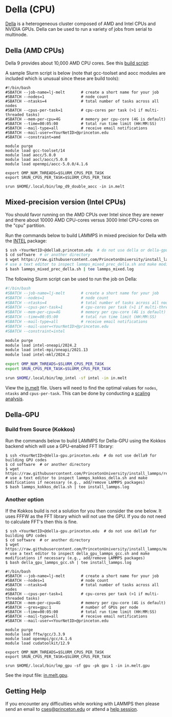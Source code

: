 # Della (CPU)

[Della](https://researchcomputing.princeton.edu/systems/della) is a heterogeneous cluster composed of AMD and Intel CPUs and NVIDIA GPUs. Della can be used to run a variety of jobs from serial to multinode.

## Della (AMD CPUs)

Della 9 provides about 10,000 AMD CPU cores. See this [build script](della9_amd_double_prec_aocc_aocl.sh):

A sample Slurm script is below (note that gcc-toolset and aocc modules are included which is unusual since these are build tools):

```
#!/bin/bash
#SBATCH --job-name=lj-melt       # create a short name for your job
#SBATCH --nodes=1                # node count
#SBATCH --ntasks=4               # total number of tasks across all nodes
#SBATCH --cpus-per-task=1        # cpu-cores per task (>1 if multi-threaded tasks)
#SBATCH --mem-per-cpu=4G         # memory per cpu-core (4G is default)
#SBATCH --time=00:05:00          # total run time limit (HH:MM:SS)
#SBATCH --mail-type=all          # receive email notifications
#SBATCH --mail-user=<YourNetID>@princeton.edu
#SBATCH --constraint=amd

module purge
module load gcc-toolset/14
module load aocc/5.0.0
module load aocl/aocc/5.0.0
module load openmpi/aocc-5.0.0/4.1.6

export OMP_NUM_THREADS=$SLURM_CPUS_PER_TASK
export SRUN_CPUS_PER_TASK=$SLURM_CPUS_PER_TASK

srun $HOME/.local/bin/lmp_d9_double_aocc -in in.melt
```

## Mixed-precision version (Intel CPUs)

You should favor running on the AMD CPUs over Intel since they are newer and there about 10000 AMD CPU-cores versus 3000 Intel CPU-cores on the "cpu" partition.

Run the commands below to build LAMMPS in mixed precision for Della with the [INTEL](../misc/notes.md#USER-INTEL) package:

```bash
$ ssh <YourNetID>@della8.princeton.edu  # do not use della or della-gpu login node for building the Intel version of LAMMPS
$ cd software  # or another directory
$ wget https://raw.githubusercontent.com/PrincetonUniversity/install_lammps/master/01_installing/ins/della/lammps_mixed_prec_della.sh
# use a text editor to inspect lammps_mixed_prec_della.sh and make modifications if necessary (e.g., add/remove LAMMPS packages)
$ bash lammps_mixed_prec_della.sh | tee lammps_mixed.log
```

The following Slurm script can be used to run the job on Della:

```bash
#!/bin/bash
#SBATCH --job-name=lj-melt       # create a short name for your job
#SBATCH --nodes=1                # node count
#SBATCH --ntasks=4               # total number of tasks across all nodes
#SBATCH --cpus-per-task=1        # cpu-cores per task (>1 if multi-threaded tasks)
#SBATCH --mem-per-cpu=4G         # memory per cpu-core (4G is default)
#SBATCH --time=00:05:00          # total run time limit (HH:MM:SS)
#SBATCH --mail-type=all          # receive email notifications
#SBATCH --mail-user=<YourNetID>@princeton.edu
#SBATCH --constraint=intel

module purge
module load intel-oneapi/2024.2
module load intel-mpi/oneapi/2021.13
module load intel-mkl/2024.2

export OMP_NUM_THREADS=$SLURM_CPUS_PER_TASK
export SRUN_CPUS_PER_TASK=$SLURM_CPUS_PER_TASK

srun $HOME/.local/bin/lmp_intel -sf intel -in in.melt
```

View the [in.melt](../misc/in.melt) file. Users will need to find the optimal values for `nodes`, `ntasks` and `cpus-per-task`. This can be done by conducting a [scaling analysis](https://researchcomputing.princeton.edu/support/knowledge-base/scaling-analysis).


## Della-GPU

### Build from Source (Kokkos)

Run the commands below to build LAMMPS for Della-GPU using the Kokkos backend which will use a GPU-enabled FFT library:

```
$ ssh <YourNetID>@della-gpu.princeton.edu  # do not use della9 for building GPU codes
$ cd software  # or another directory
$ wget https://raw.githubusercontent.com/PrincetonUniversity/install_lammps/refs/heads/master/01_installing/ins/della/lammps_kokkos_della.sh
# use a text editor to inspect lammps_kokkos_della.sh and make modifications if necessary (e.g., add/remove LAMMPS packages)
$ bash lammps_kokkos_della.sh | tee install_lammps.log
```

### Another option

If the Kokkos build is not a solution for you then consider the one below. It uses FFFW as the FFT library which will not use the GPU. If you do not need to calculate FFT's then this is fine.

```
$ ssh <YourNetID>@della-gpu.princeton.edu  # do not use della9 for building GPU codes
$ cd software  # or another directory
$ wget https://raw.githubusercontent.com/PrincetonUniversity/install_lammps/master/01_installing/ins/della/della_gpu_lammps_gcc.sh
# use a text editor to inspect della_gpu_lammps_gcc.sh and make modifications if necessary (e.g., add/remove LAMMPS packages)
$ bash della_gpu_lammps_gcc.sh | tee install_lammps.log
```

```
#!/bin/bash
#SBATCH --job-name=lj-melt       # create a short name for your job
#SBATCH --nodes=1                # node count
#SBATCH --ntasks=8               # total number of tasks across all nodes
#SBATCH --cpus-per-task=1        # cpu-cores per task (>1 if multi-threaded tasks)
#SBATCH --mem-per-cpu=4G         # memory per cpu-core (4G is default)
#SBATCH --gres=gpu:1             # number of GPUs per node
#SBATCH --time=00:05:00          # total run time limit (HH:MM:SS)
#SBATCH --mail-type=all          # receive email notifications
#SBATCH --mail-user=<YourNetID>@princeton.edu

module purge
module load fftw/gcc/3.3.9
module load openmpi/gcc/4.1.6
module load cudatoolkit/12.9

export OMP_NUM_THREADS=$SLURM_CPUS_PER_TASK
export SRUN_CPUS_PER_TASK=$SLURM_CPUS_PER_TASK

srun $HOME/.local/bin/lmp_gpu -sf gpu -pk gpu 1 -in in.melt.gpu
```

See the input file: [in.melt.gpu](../misc/in.melt.gpu).


## Getting Help

If you encounter any difficulties while working with LAMMPS then please send an email to <a href="mailto:cses@princeton.edu">cses@princeton.edu</a> or attend a [help session](https://researchcomputing.princeton.edu/support/help-sessions).
